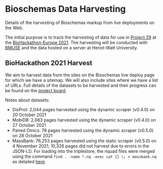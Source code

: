 # Bioschemas Data Harvesting

Details of the harvesting of Bioschemas markup from live deployments on the Web.

The initial purpose is to track the harvesting of data for use in [Project 29](https://github.com/elixir-europe/biohackathon-projects-2021/tree/main/projects/29) at the [BioHackathon-Europe 2021](https://biohackathon-europe.org/). The harvesting will be conducted with [BMUSE](https://github.com/HW-SWeL/BMUSE) and the data hosted on a server at Heriot-Watt University.

## BioHackathon 2021 Harvest

We aim to harvest data from the sites on the Bioschemas live deploy page for which we have a sitemap. We will also include sites where we have a list of URLs. Full details of the datasets to be harvested and their progress can be found on the [project board](https://github.com/BioSchemas/bioschemas-data-harvesting/projects/1).

Notes about datasets:
- DisProt: 2,044 pages harvested using the dynamic scraper (v0.4.0) on 20 October 2021
- MobiDB: 2,083 pages harvested using the dynamic scraper (v0.4.0) on 27 October 2021
- Paired Omics: 78 pages harvested using the dynamic scraper (v0.5.0) on 28 October 2021
- MassBank: 76,253 pages harvested using the static scraper (v0.5.0) on 4 November 2021; 10,326 pages did not harvest due to errors in the JSON-LD. For loading into the triplestore, the nquad files were merged using the command `find . -name *.nq -exec cat {} \; > massbank.nq` as detailed [here](https://stackoverflow.com/questions/18695105/how-to-concatenate-huge-number-of-files).
